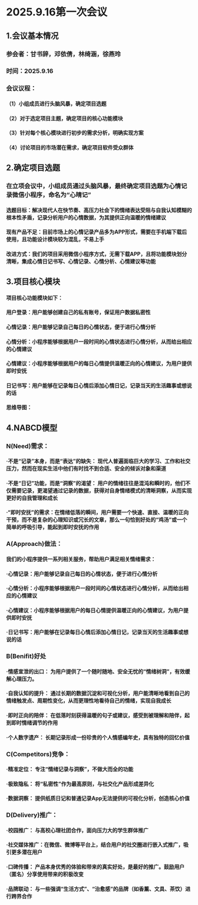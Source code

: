 # 2025.9.16第一次会议
## 1.会议基本情况
### 参会者：甘书辞，邓依倩，林绮涵，徐燕玲
### 时间：2025.9.16
### 会议议程：
#### （1）小组成员进行头脑风暴，确定项目选题
#### （2）对于选定项目主题，确定项目的核心功能模块
#### （3）针对每个核心模块进行初步的需求分析，明确实现方案
#### （4）讨论项目的市场潜在需求，确定项目软件受众群体
## 2.确定项目选题
### 在立项会议中，小组成员通过头脑风暴，最终确定项目选题为心情记录微信小程序，命名为“心晴记”
#### 选题目标：解决现代人在快节奏、高压力社会下的情绪表达受阻与自我认知模糊的根本性矛盾，记录分析用户的心情数据，为其提供正向温暖的情绪建议
#### 现有产品不足：目前市场上的心情记录产品多为APP形式，需要在手机端下载后使用，且功能设计模块较为混乱，不易上手
#### 改进方式：我们的项目采用微信小程序方式，无需下载APP，且将功能模块划分清晰，集成心情日记书写、心情记录、心情分析、心情建议等功能
## 3.项目核心模块
#### 项目核心功能模块如下：
#### 用户登录：用户能够创建自己的私有账号，保证用户数据私密性
#### 心情记录：用户能够记录自己每日的心情状态，便于进行心情分析
#### 心情分析：小程序能够根据用户一段时间的心情状态进行心情分析，从而给出相应的心情建议
#### 心情建议：小程序能够根据用户的每日心情提供温暖正向的心情建议，为用户提供即时安抚
#### 日记书写：用户能够在记录每日心情后添加心情日记，记录当天的生活趣事或想说的话
#### 思维导图：
## 4.NABCD模型
### N(Need)需求：
#### ·不是“记录”本身，而是“表达”的缺失： 现代人普遍面临巨大的学习、工作和社交压力，然而在现实生活中他们有时找不到合适、安全的倾诉对象和渠道
#### ·不是“日记”功能，而是“洞察”的渴望： 用户的情绪往往是混沌和瞬时的，他们不仅需要记录，更渴望通过记录的数据，获得对自身情绪模式的清晰洞察，从而实现更好的自我管理和成长
#### ·“即时安抚”的需求：在情绪低落的瞬间，用户需要一个快速、直接、温暖的正向干预，而不是复杂的心理知识或冗长的文章，那么一句恰到好处的“鸡汤”或一个简单的呼吸引导，能起到即时安抚的作用
### A(Approach)做法：
#### 我们的小程序提供一系列相关服务，帮助用户满足相关情绪需求：
#### ·心情记录：用户能够记录自己每日的心情状态，便于进行心情分析
#### ·心情分析：小程序能够根据用户一段时间的心情状态进行心情分析，从而给出相应的心情建议
#### ·心情建议：小程序能够根据用户的每日心情提供温暖正向的心情建议，为用户提供即时安抚
#### ·日记书写：用户能够在记录每日心情后添加心情日记，记录当天的生活趣事或想说的话
### B(Benifit)好处
#### ·情感宣泄的出口： 为用户提供了一个随时随地、安全无忧的“情绪树洞”，有效缓解心理压力。
#### ·自我认知的提升： 通过长期的数据沉淀和可视化分析，用户能清晰地看到自己的情绪触发点、周期性变化，从而更理性地看待自己的情绪，实现自我成长
#### ·即时正向的陪伴： 在低落时刻获得温暖的句子或建议，感受到被理解和陪伴，起到即时情绪调节的作用
#### ·个人数字遗产： 长期记录形成一份珍贵的个人情感编年史，具有独特的回忆价值
### C(Competitors)竞争：
#### ·精准定位： 专注“情绪记录与洞察”，不做大而全的功能
#### ·极致隐私： 将“私密性”作为最高原则，与社交化产品形成差异化
#### ·数据洞察： 提供纸质日记和普通记录App无法提供的可视化分析，创造核心价值
### D(Delivery)推广：
#### ·校园推广： 与高校心理社团合作，面向压力大的学生群体推广
#### ·社交媒体推广：在微信、微博等平台上，结合用户的社交圈进行嵌入式推广，吸引更多潜在用户
#### ·口碑传播： 产品本身优秀的体验和带来的真实好处，是最好的推广。鼓励用户（匿名）分享使用带来的积极改变
#### ·品牌联动： 与一些强调“生活方式”、“治愈感”的品牌（如香薰、文具、茶饮）进行跨界合作
